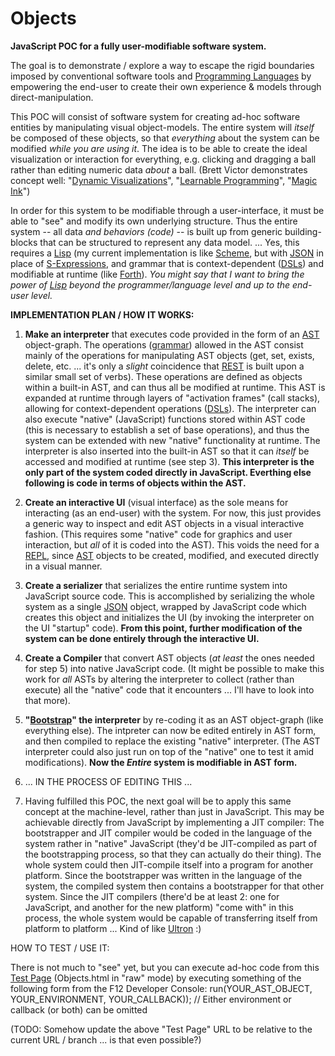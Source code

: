 # Objects
**JavaScript POC for a fully user-modifiable software system.**

The goal is to demonstrate / explore a way to escape the rigid boundaries imposed by conventional software tools and [Programming Languages](https://en.wikipedia.org/wiki/Programming_language) by empowering the end-user to create their own experience & models through direct-manipulation.

This POC will consist of software system for creating ad-hoc software entities by manipulating visual object-models. The entire system will *itself* be composed of these objects, so that *everything* about the system can be modified *while you are using it*. The idea is to be able to create the ideal visualization or interaction for everything, e.g. clicking and dragging a ball rather than editing numeric data *about* a ball. (Brett Victor demonstrates concept well: "[Dynamic Visualizations](http://worrydream.com/DrawingDynamicVisualizationsTalk)", "[Learnable Programming](http://worrydream.com/LearnableProgramming/)", "[Magic Ink](http://worrydream.com/MagicInk)")

In order for this system to be modifiable through a user-interface, it must be able to "see" and modify its own underlying structure. Thus the entire system -- all data *and behaviors (code)* -- is built up from generic building-blocks that can be structured to represent any data model. ... Yes, this requires a [Lisp](https://en.wikipedia.org/wiki/Lisp_(programming_language)) (my current implementation is like [Scheme](https://en.wikipedia.org/wiki/Scheme_(programming_language)), but with [JSON](https://en.wikipedia.org/wiki/JSON) in place of [S-Expressions](https://en.wikipedia.org/wiki/S-expression), and grammar that is context-dependent ([DSLs](https://en.wikipedia.org/wiki/Domain-specific_language)) and modifiable at runtime (like [Forth](https://en.wikipedia.org/wiki/Forth_(programming_language))). *You might say that I want to bring the power of [Lisp](https://en.wikipedia.org/wiki/Lisp_(programming_language)) beyond the programmer/language level and up to the end-user level.*

**IMPLEMENTATION PLAN / HOW IT WORKS:**

1. **Make an interpreter** that executes code provided in the form of an [AST](https://en.wikipedia.org/wiki/Abstract_syntax_tree) object-graph. The operations ([grammar](https://en.wikipedia.org/wiki/Formal_grammar)) allowed in the AST consist mainly of the operations for manipulating AST objects (get, set, exists, delete, etc. ... it's only a *slight* coincidence that [REST](https://en.wikipedia.org/wiki/Representational_state_transfer) is built upon a similar small set of verbs). These operations are defined as objects within a built-in AST, and can thus all be modified at runtime. This AST is expanded at runtime through layers of "activation frames" (call stacks), allowing for context-dependent operations ([DSLs](https://en.wikipedia.org/wiki/Domain-specific_language)). The interpreter can also execute "native" (JavaScript) functions stored within AST code (this is necessary to establish a set of base operations), and thus the system can be extended with new "native" functionality at runtime. The interpreter is also inserted into the built-in AST so that it can *itself* be accessed and modified at runtime (see step 3). **This interpreter is the only part of the system coded directly in JavaScript. Everthing else following is code in terms of objects within the AST.**

2. **Create an interactive UI** (visual interface) as the sole means for interacting (as an end-user) with the system. For now, this just provides a generic way to inspect and edit AST objects in a visual interactive fashion. (This requires some "native" code for graphics and user interaction, but *all* of it is coded into the AST). This voids the need for a [REPL](https://en.wikipedia.org/wiki/Read%E2%80%93eval%E2%80%93print_loop), since [AST](https://en.wikipedia.org/wiki/Abstract_syntax_tree) objects to be created, modified, and executed directly in a visual manner.

3. **Create a serializer** that serializes the entire runtime system into JavaScript source code. This is accomplished by serializing the whole system as a single [JSON](https://en.wikipedia.org/wiki/JSON) object, wrapped by JavaScript code which creates this object and initializes the UI (by invoking the interpreter on the UI "startup" code). **From this point, further modification of the system can be done entirely through the interactive UI.**

4. **Create a Compiler** that convert AST objects (*at least* the ones needed for step 5) into native JavaScript code. (It might be possible to make this work for *all* ASTs by altering the interpreter to collect (rather than execute) all the "native" code that it encounters ... I'll have to look into that more).

5. **"[Bootstrap](https://en.wikipedia.org/wiki/Bootstrapping)" the interpreter** by re-coding it as an AST object-graph (like everything else). The intpreter can now be edited entirely in AST form, and then compiled to replace the existing "native" interpreter. (The AST interpreter could also just run on top of the "native" one to test it amid modifications). **Now the *Entire* system is modifiable in AST form.**

6. ... IN THE PROCESS OF EDITING THIS ...

7. Having fulfilled this POC, the next goal will be to apply this same concept at the machine-level, rather than just in JavaScript. This may be achievable directly from JavaScript by implementing a JIT compiler: The bootstrapper and JIT compiler would be coded in the language of the system rather in "native" JavaScript (they'd be JIT-compiled as part of the bootstrapping process, so that they can actually do their thing). The whole system could then JIT-compile itself into a program for another platform. Since the bootstrapper was written in the language of the system, the compiled system then contains a bootstrapper for that other system. Since the JIT compilers (there'd be at least 2: one for JavaScript, and another for the new platform) "come with" in this process, the whole system would be capable of transferring itself from platform to platform ... Kind of like [Ultron](https://en.wikipedia.org/wiki/Ultron) :)

HOW TO TEST / USE IT:

There is not much to "see" yet, but you can execute ad-hoc code from this [Test Page](https://rawgit.com/d-cook/Objects/master/Objects.html) (Objects.html in "raw" mode) by executing something of the following form from the F12 Developer Console:
run(YOUR_AST_OBJECT, YOUR_ENVIRONMENT, YOUR_CALLBACK)); // Either environment or callback (or both) can be omitted

(TODO: Somehow update the above "Test Page" URL to be relative to the current URL / branch ... is that even possible?)
